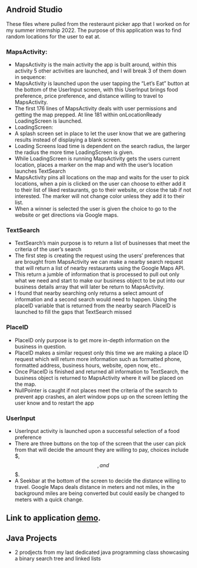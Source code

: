## Android Studio
These files where pulled from the resteraunt picker app that I worked on for my summer internship 2022. The purpose of this application was to find random locations for the user to eat at. 
### MapsActivity:
-	MapsActivity is the main activity the app is built around, within this activity 5 other activities are launched, and I will break 3 of them down in sequence:
  - MapsActivity is launched upon the user tapping the “Let’s Eat” button at the bottom of the UserInput screen, with this UserInput brings food preference, price preference, and distance willing to travel to MapsActivity.
  -	The first 176 lines of MapsActivity deals with user permissions and getting the map prepped. At line 181 within onLocationReady LoadingScreen is launched.
  -	LoadingScreen:
  -	A splash screen set in place to let the user know that we are gathering results instead of displaying a blank screen.
  -	Loading Screens load time is dependent on the search radius, the larger the radius the more time LoadingScreen is given.
  -	While LoadingScreen is running MapsActivity gets the users current location, places a marker on the map and with the user’s location launches TextSearch
  - MapsActivity pins all locations on the map and waits for the user to pick locations, when a pin is clicked on the user can choose to either add it to their list of liked restaurants, go to their website, or close the tab if not interested. The marker will not change color unless they add it to their list.
- When a winner is selected the user is given the choice to go to the website or get directions via Google maps.

### TextSearch
- TextSearch’s main purpose is to return a list of businesses that meet the criteria of the user’s search
- The first step is creating the request using the users’ preferences that are brought from MapsActivity we can make a nearby search request that will return a list of nearby restaurants using the Google Maps API.
- This return a jumble of information that is processed to pull out only what we need and start to make our business object to be put into our business details array that will later be return to MapsActivity.
- I found that nearby searching only returns a select amount of information and a second search would need to happen. Using the placeID variable that is returned from the nearby search PlaceID is launched to fill the gaps that TextSearch missed
### PlaceID
- PlaceID only purpose is to get more in-depth information on the business in question. 
- PlaceID makes a similar request only this time we are making a place ID request which will return more information such as formatted phone, formatted address, business hours, website, open now, etc..
- Once PlaceID is finished and returned all information to TextSearch, the business object is returned to MapsActivity where it will be placed on the map.
- NullPointer is caught if not places meet the criteria of the search to prevent app crashes, an alert window pops up on the screen letting the user know and to restart the app
### UserInput
- UserInput activity is launched upon a successful selection of a food preference
- There are three buttons on the top of the screen that the user can pick from that will decide the amount they are willing to pay, choices include $, $$, and $$$. 
- A Seekbar at the bottom of the screen to decide the distance willing to travel. Google Maps deals distance in meters and not miles, in the background miles are being converted but could easily be changed to meters with a quick change.

## Link to application [demo](https://youtu.be/2T9k_QbGCe8).


## Java Projects
- 2 prodjects from my last dedicated java programming class showcasing a binary search tree and linked lists
